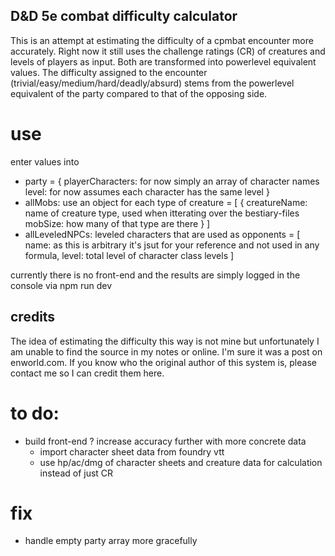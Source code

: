 ## D&D 5e combat difficulty calculator
This is an attempt at estimating the difficulty of a cpmbat encounter more accurately. Right now it still uses the challenge ratings (CR) of creatures and levels of players as input. Both are transformed into powerlevel equivalent values. The difficulty assigned to the encounter (trivial/easy/medium/hard/deadly/absurd) stems from the powerlevel equivalent of the party compared to that of the opposing side.

# use

enter values into 
- party = {
    playerCharacters: for now simply an array of character names
    level: for now assumes each character has the same level
}
- allMobs: use an object for each type of creature = [
    {
        creatureName: name of creature type, used when itterating over the bestiary-files
        mobSize: how many of that type are there
    }
]
- allLeveledNPCs: leveled characters that are used as opponents = [
    name: as this is arbitrary it's jsut for your reference and not used in any formula,
    level: total level of character class levels
]

currently there is no front-end and the results are simply logged in the console via
npm run dev

## credits
The idea of estimating the difficulty this way is not mine but unfortunately I am unable to find the source in my notes or online. I'm sure it was a post on enworld.com. If you know who the original author of this system is, please contact me so I can credit them here.

# to do:
- build front-end
? increase accuracy further with more concrete data 
    - import character sheet data from foundry vtt
    - use hp/ac/dmg of character sheets and creature data for calculation instead of just CR

# fix
- handle empty party array more gracefully
